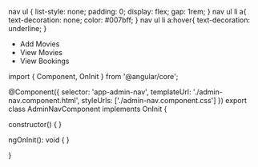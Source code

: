 nav ul {
    list-style: none;
    padding: 0;
    display: flex;
    gap: 1rem;
}
nav ul li a{
    text-decoration: none;
    color: #007bff;
}
nav ul li a:hover{
    text-decoration: underline;
}

<nav>
    <ul>
        <li><a routerLink="/admin/add/newMovies">Add Movies</a></li>
        <li><a routerLink="/admin/view/Movies">View Movies</a></li>
        <li><a routerLink="/admin/view/AllBookings">View Bookings</a></li>
    </ul>
</nav>


import { Component, OnInit } from '@angular/core';

@Component({
  selector: 'app-admin-nav',
  templateUrl: './admin-nav.component.html',
  styleUrls: ['./admin-nav.component.css']
})
export class AdminNavComponent implements OnInit {

  constructor() { }

  ngOnInit(): void {
  }

}
